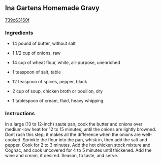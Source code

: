 ## Ina Gartens Homemade Gravy

[739c63160f](http://www.food.com/recipe/ina-garten-s-homemade-gravy-430675)

### Ingredients

 - 14 pound of butter, without salt

 - 1 1/2 cup of onions, raw

 - 14 cup of wheat flour, white, all-purpose, unenriched

 - 1 teaspoon of salt, table

 - 12 teaspoon of spices, pepper, black

 - 2 cup of soup, chicken broth or bouillon, dry

 - 1 tablespoon of cream, fluid, heavy whipping

### Instructions

In a large (10 to 12-inch) saute pan, cook the butter and onions over medium-low heat for 12 to 15 minutes, until the onions are lightly browned. Dont rush this step; it makes all the difference when the onions are well-cooked. Sprinkle the flour into the pan, whisk in, then add the salt and pepper. Cook for 2 to 3 minutes. Add the hot chicken stock mixture and Cognac, and cook uncovered for 4 to 5 minutes until thickened. Add the wine and cream, if desired. Season, to taste, and serve.